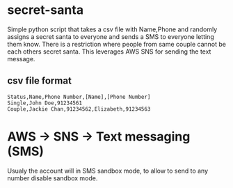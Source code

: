 # secret-santa

Simple python script that takes a csv file with Name,Phone and randomly assigns a secret santa to 
everyone and sends a SMS to everyone letting them know. There is a restriction where people from same couple cannot be each others secret santa.
This leverages AWS SNS for sending the text message.

## csv file format

```
Status,Name,Phone Number,[Name],[Phone Number]
Single,John Doe,91234561
Couple,Jackie Chan,91234562,Elizabeth,91234563
```

# AWS -> SNS -> Text messaging (SMS)
Usualy the account will in SMS sandbox mode, to allow to send to any number disable sandbox mode.